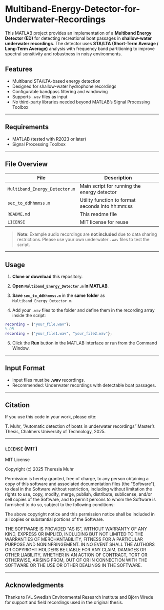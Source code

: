 # Multiband-Energy-Detector-for-Underwater-Recordings

This MATLAB project provides an implementation of a **Multiband Energy Detector (ED)** for detecting recreational boat passages in **shallow-water underwater recordings**. The detector uses **STA/LTA (Short-Term Average / Long-Term Average)** analysis with frequency band partitioning to improve spectral sensitivity and robustness in noisy environments.

## Features

- Multiband STA/LTA-based energy detection
- Designed for shallow-water hydrophone recordings
- Configurable bandpass filtering and windowing
- Supports `.wav` files as input
- No third-party libraries needed beyond MATLAB’s Signal Processing Toolbox

---

## Requirements

- MATLAB (tested with R2023 or later)
- Signal Processing Toolbox

---

## File Overview

| File                             | Description                                         |
|----------------------------------|-----------------------------------------------------|
| `Multiband_Energy_Detector.m`| Main script for running the energy detector         |
| `sec_to_ddhhmmss.m`             | Utility function to format seconds into hh:mm:ss   |
| `README.md`                     | This readme file                                    |
| `LICENSE`                       | MIT license for reuse                               |

> **Note**: Example audio recordings are **not included** due to data sharing restrictions. Please use your own underwater `.wav` files to test the script.

---

## Usage

1. **Clone or download** this repository.

2. **Open `Multiband_Energy_Detector.m` in MATLAB**.

3. **Save `sec_to_ddhhmmss.m`** in the **same folder** as `Multiband_Energy_Detector.m`.

4. Add your `.wav` files to the folder and define them in the recording array inside the script:

```matlab
recording = {"your_file.wav"};
% OR
recording = {"your_file1.wav", "your_file2.wav"};
```

5. Click the **Run** button in the MATLAB interface or run from the Command Window.

---

## Input Format

- Input files must be **.wav** recordings. 
- Recommended: Underwater recordings with detectable boat passages. 

---

## Citation 

If you use this code in your work, please cite: 

T. Muhr, “Automatic detection of boats in underwater recordings” Master’s Thesis, Chalmers University of Technology, 2025.

---

### `LICENSE` (MIT)

MIT License

Copyright (c) 2025 Theresia Muhr

Permission is hereby granted, free of charge, to any person obtaining a copy
of this software and associated documentation files (the "Software"), to deal
in the Software without restriction, including without limitation the rights
to use, copy, modify, merge, publish, distribute, sublicense, and/or sell
copies of the Software, and to permit persons to whom the Software is
furnished to do so, subject to the following conditions:

The above copyright notice and this permission notice shall be included in all
copies or substantial portions of the Software.

THE SOFTWARE IS PROVIDED "AS IS", WITHOUT WARRANTY OF ANY KIND, EXPRESS OR
IMPLIED, INCLUDING BUT NOT LIMITED TO THE WARRANTIES OF MERCHANTABILITY,
FITNESS FOR A PARTICULAR PURPOSE AND NONINFRINGEMENT. IN NO EVENT SHALL THE
AUTHORS OR COPYRIGHT HOLDERS BE LIABLE FOR ANY CLAIM, DAMAGES OR OTHER
LIABILITY, WHETHER IN AN ACTION OF CONTRACT, TORT OR OTHERWISE, ARISING FROM,
OUT OF OR IN CONNECTION WITH THE SOFTWARE OR THE USE OR OTHER DEALINGS IN THE
SOFTWARE.

---

## Acknowledgments

Thanks to IVL Swedish Environmental Research Institute and Björn Wrede for support and field recordings used in the original thesis.
